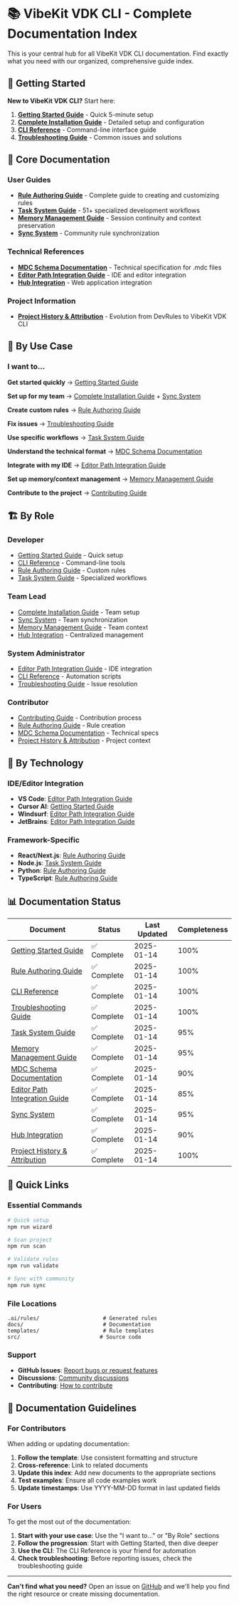 # 📚 VibeKit VDK CLI - Complete Documentation Index

This is your central hub for all VibeKit VDK CLI documentation. Find exactly what you need with our organized, comprehensive guide index.

## 🚀 Getting Started

**New to VibeKit VDK CLI?** Start here:

1. **[Getting Started Guide](Getting-Started-Guide.md)** - Quick 5-minute setup
2. **[Complete Installation Guide](../GUIDE.md)** - Detailed setup and configuration
3. **[CLI Reference](CLI-Reference.md)** - Command-line interface guide
4. **[Troubleshooting Guide](Troubleshooting-Guide.md)** - Common issues and solutions

## 📖 Core Documentation

### User Guides
- **[Rule Authoring Guide](Rule-Authoring-Guide.md)** - Complete guide to creating and customizing rules
- **[Task System Guide](Task-System-Guide.md)** - 51+ specialized development workflows
- **[Memory Management Guide](Memory-Management-Guide.md)** - Session continuity and context preservation
- **[Sync System](Sync-System.md)** - Community rule synchronization

### Technical References
- **[MDC Schema Documentation](MDC-Schema-Documentation.md)** - Technical specification for .mdc files
- **[Editor Path Integration Guide](Editor-Path-Integration-Guide.md)** - IDE and editor integration
- **[Hub Integration](Hub-Integration.md)** - Web application integration

### Project Information
- **[Project History & Attribution](Project-History-Attribution.md)** - Evolution from DevRules to VibeKit VDK CLI

## 🎯 By Use Case

### I want to...

**Get started quickly**
→ [Getting Started Guide](Getting-Started-Guide.md)

**Set up for my team**
→ [Complete Installation Guide](../GUIDE.md) + [Sync System](Sync-System.md)

**Create custom rules**
→ [Rule Authoring Guide](Rule-Authoring-Guide.md)

**Fix issues**
→ [Troubleshooting Guide](Troubleshooting-Guide.md)

**Use specific workflows**
→ [Task System Guide](Task-System-Guide.md)

**Understand the technical format**
→ [MDC Schema Documentation](MDC-Schema-Documentation.md)

**Integrate with my IDE**
→ [Editor Path Integration Guide](Editor-Path-Integration-Guide.md)

**Set up memory/context management**
→ [Memory Management Guide](Memory-Management-Guide.md)

**Contribute to the project**
→ [Contributing Guide](../CONTRIBUTING.md)

## 🏗️ By Role

### Developer
- [Getting Started Guide](Getting-Started-Guide.md) - Quick setup
- [CLI Reference](CLI-Reference.md) - Command-line tools
- [Rule Authoring Guide](Rule-Authoring-Guide.md) - Custom rules
- [Task System Guide](Task-System-Guide.md) - Specialized workflows

### Team Lead
- [Complete Installation Guide](../GUIDE.md) - Team setup
- [Sync System](Sync-System.md) - Team synchronization
- [Memory Management Guide](Memory-Management-Guide.md) - Team context
- [Hub Integration](Hub-Integration.md) - Centralized management

### System Administrator
- [Editor Path Integration Guide](Editor-Path-Integration-Guide.md) - IDE integration
- [CLI Reference](CLI-Reference.md) - Automation scripts
- [Troubleshooting Guide](Troubleshooting-Guide.md) - Issue resolution

### Contributor
- [Contributing Guide](../CONTRIBUTING.md) - Contribution process
- [Rule Authoring Guide](Rule-Authoring-Guide.md) - Rule creation
- [MDC Schema Documentation](MDC-Schema-Documentation.md) - Technical specs
- [Project History & Attribution](Project-History-Attribution.md) - Project context

## 🎨 By Technology

### IDE/Editor Integration
- **VS Code**: [Editor Path Integration Guide](Editor-Path-Integration-Guide.md)
- **Cursor AI**: [Getting Started Guide](Getting-Started-Guide.md)
- **Windsurf**: [Editor Path Integration Guide](Editor-Path-Integration-Guide.md)
- **JetBrains**: [Editor Path Integration Guide](Editor-Path-Integration-Guide.md)

### Framework-Specific
- **React/Next.js**: [Rule Authoring Guide](Rule-Authoring-Guide.md)
- **Node.js**: [Task System Guide](Task-System-Guide.md)
- **Python**: [Rule Authoring Guide](Rule-Authoring-Guide.md)
- **TypeScript**: [Rule Authoring Guide](Rule-Authoring-Guide.md)

## 📊 Documentation Status

| Document | Status | Last Updated | Completeness |
|----------|--------|--------------|--------------|
| [Getting Started Guide](Getting-Started-Guide.md) | ✅ Complete | 2025-01-14 | 100% |
| [Rule Authoring Guide](Rule-Authoring-Guide.md) | ✅ Complete | 2025-01-14 | 100% |
| [CLI Reference](CLI-Reference.md) | ✅ Complete | 2025-01-14 | 100% |
| [Troubleshooting Guide](Troubleshooting-Guide.md) | ✅ Complete | 2025-01-14 | 100% |
| [Task System Guide](Task-System-Guide.md) | ✅ Complete | 2025-01-14 | 95% |
| [Memory Management Guide](Memory-Management-Guide.md) | ✅ Complete | 2025-01-14 | 95% |
| [MDC Schema Documentation](MDC-Schema-Documentation.md) | ✅ Complete | 2025-01-14 | 90% |
| [Editor Path Integration Guide](Editor-Path-Integration-Guide.md) | ✅ Complete | 2025-01-14 | 85% |
| [Sync System](Sync-System.md) | ✅ Complete | 2025-01-14 | 95% |
| [Hub Integration](Hub-Integration.md) | ✅ Complete | 2025-01-14 | 90% |
| [Project History & Attribution](Project-History-Attribution.md) | ✅ Complete | 2025-01-14 | 100% |

## 🔗 Quick Links

### Essential Commands
```bash
# Quick setup
npm run wizard

# Scan project
npm run scan

# Validate rules
npm run validate

# Sync with community
npm run sync
```

### File Locations
```
.ai/rules/                    # Generated rules
docs/                         # Documentation
templates/                    # Rule templates
src/                         # Source code
```

### Support
- **GitHub Issues**: [Report bugs or request features](https://github.com/idominikosgr/VibeKit-VDK-CLI/issues)
- **Discussions**: [Community discussions](https://github.com/idominikosgr/VibeKit-VDK-CLI/discussions)
- **Contributing**: [How to contribute](../CONTRIBUTING.md)

## 📝 Documentation Guidelines

### For Contributors
When adding or updating documentation:

1. **Follow the template**: Use consistent formatting and structure
2. **Cross-reference**: Link to related documents
3. **Update this index**: Add new documents to the appropriate sections
4. **Test examples**: Ensure all code examples work
5. **Update timestamps**: Use YYYY-MM-DD format in last updated fields

### For Users
To get the most out of the documentation:

1. **Start with your use case**: Use the "I want to..." or "By Role" sections
2. **Follow the progression**: Start with Getting Started, then dive deeper
3. **Use the CLI**: The CLI Reference is your friend for automation
4. **Check troubleshooting**: Before reporting issues, check the troubleshooting guide

---

**Can't find what you need?** Open an issue on [GitHub](https://github.com/idominikosgr/VibeKit-VDK-CLI/issues) and we'll help you find the right resource or create missing documentation.